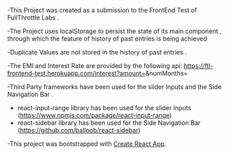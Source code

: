 -This Project was created as a submission to the FrontEnd Test of FullThrottle Labs . 


-The Project uses localStorage to persist the state of its main component , through which the feature of history of past entries is being achieved 

-Duplicate Values are not stored in the history of past entries . 

-The EMI and Interest Rate are provided by the following api:
https://ftl-frontend-test.herokuapp.com/interest?amount=<amount>&numMonths=<numMonths>
  
-Third Party frameworks have been used for the slider Inputs and the Side Navigation Bar .
 - react-input-range library has been used for the slider Inputs (https://www.npmjs.com/package/react-input-range)
 - react-sidebar library has been used for the Side Navigation Bar (https://github.com/balloob/react-sidebar)


-This project was bootstrapped with [Create React App](https://github.com/facebook/create-react-app).



